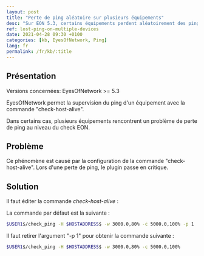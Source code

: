 ```yaml
---
layout: post
title: "Perte de ping aléatoire sur plusieurs équipements"
desc: "Sur EON 5.3, certains équipements perdent aléatoirement des pings et génèrent des faux positifs"
ref: lost-ping-on-multiple-devices
date: 2021-04-28 09:30 +0100
categories: [kb, EyesOfNetwork, Ping]
lang: fr
permalink: /fr/kb/:title
---
```


## Présentation

Versions concernées: EyesOfNetwork >= 5.3

EyesOfNetwork permet la supervision du ping d'un équipement avec la commande "check-host-alive".

Dans certains cas, plusieurs équipements rencontrent un problème de perte de ping au niveau du check EON.
 


## Problème

Ce phénomène est causé par la configuration de la commande "check-host-alive". Lors d'une perte de ping, le plugin passe en critique.


## Solution

Il faut éditer la commande *check-host-alive* : 

La commande par défaut est la suivante :

```bash
$USER1$/check_ping -H $HOSTADDRESS$ -w 3000.0,80% -c 5000.0,100% -p 1
```

Il faut retirer l'argument "-p 1" pour obtenir la commande suivante :

```bash
$USER1$/check_ping -H $HOSTADDRESS$ -w 3000.0,80% -c 5000.0,100%
```
